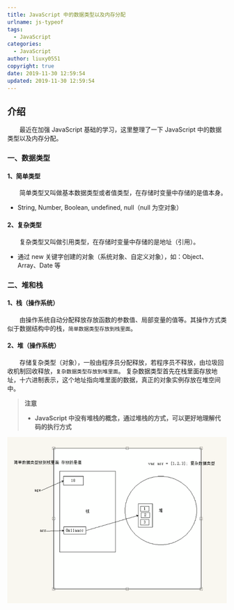 ```yaml
---
title: JavaScript 中的数据类型以及内存分配
urlname: js-typeof
tags:
  - JavaScript
categories:
  - JavaScript
author: liuxy0551
copyright: true
date: 2019-11-30 12:59:54
updated: 2019-11-30 12:59:54
---
```


## 介绍

　　最近在加强 JavaScript 基础的学习，这里整理了一下 JavaScript 中的数据类型以及内存分配。
<!--more-->


### 一、数据类型

#### 1、简单类型

　　简单类型又叫做基本数据类型或者值类型，在存储时变量中存储的是值本身。

- String, Number, Boolean, undefined, null（null 为空对象）

#### 2、复杂类型

　　复杂类型又叫做引用类型，在存储时变量中存储的是地址（引用）。

- 通过 new 关键字创建的对象（系统对象、自定义对象），如：Object、Array、Date 等


### 二、堆和栈

#### 1、栈（操作系统）

　　由操作系统自动分配释放存放函数的参数值、局部变量的值等。其操作方式类似于数据结构中的栈，`简单数据类型存放到栈里面`。

#### 2、堆（操作系统）

　　存储复杂类型（对象），一般由程序员分配释放，若程序员不释放，由垃圾回收机制回收释放，`复杂数据类型存放到堆里面`。
复杂数据类型首先在栈里面存放地址，十六进制表示，这个地址指向堆里面的数据，真正的对象实例存放在堆空间中。

>**注意**
>* **JavaScript 中没有堆栈的概念，通过堆栈的方式，可以更好地理解代码的执行方式**

![](/images/posts/js-typeof/1.png)


